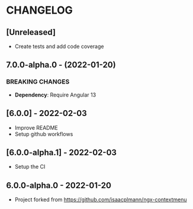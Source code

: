 # CHANGELOG

## [Unreleased]

- Create tests and add code coverage

## 7.0.0-alpha.0 - (2022-01-20)

### BREAKING CHANGES

- **Dependency**: Require Angular 13

## [6.0.0] - 2022-02-03

- Improve README
- Setup github workflows

## [6.0.0-alpha.1] - 2022-02-03

- Setup the CI

## 6.0.0-alpha.0 - 2022-01-20

- Project forked from https://github.com/isaacplmann/ngx-contextmenu

